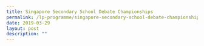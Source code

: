 ```yaml
---
title: Singapore Secondary School Debate Championships
permalink: /lp-programme/singapore-secondary-school-debate-championships/
date: 2019-03-29
layout: post
description: ""
---
```

